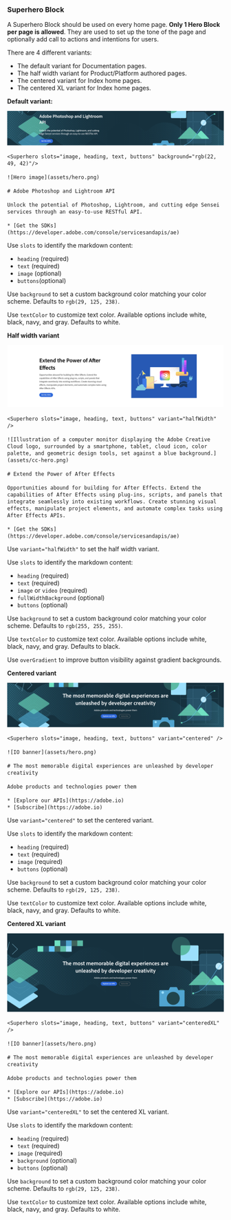 
### Superhero Block

A Superhero Block should be used on every home page. **Only 1 Hero Block per page is allowed**.
They are used to set up the tone of the page and optionally add call to actions and intentions for users.

There are 4 different variants:

- The default variant for Documentation pages.
- The half width variant for Product/Platform authored pages.
- The centered variant for Index home pages.
- The centered XL variant for Index home pages.

**Default variant:**

![superhero default](superhero-default.png)

```
<Superhero slots="image, heading, text, buttons" background="rgb(22, 49, 42)"/>

![Hero image](assets/hero.png)

# Adobe Photoshop and Lightroom API

Unlock the potential of Photoshop, Lightroom, and cutting edge Sensei services through an easy-to-use RESTful API.

* [Get the SDKs](https://developer.adobe.com/console/servicesandapis/ae)
```

Use `slots` to identify the markdown content:

- `heading` (required)
- `text` (required)
- `image` (optional)
- `buttons`(optional) 

Use `background` to set a custom background color matching your color scheme. Defaults to `rgb(29, 125, 238)`.

Use `textColor` to customize text color. Available options include white, black, navy, and gray. Defaults to white.

**Half width variant**

![superhero half width](superhero-half-width.png)

```
<Superhero slots="image, heading, text, buttons" variant="halfWidth" />

![Illustration of a computer monitor displaying the Adobe Creative Cloud logo, surrounded by a smartphone, tablet, cloud icon, color palette, and geometric design tools, set against a blue background.](assets/cc-hero.png)

# Extend the Power of After Effects

Opportunities abound for building for After Effects. Extend the capabilities of After Effects using plug-ins, scripts, and panels that integrate seamlessly into existing workflows. Create stunning visual effects, manipulate project elements, and automate complex tasks using After Effects APIs.

* [Get the SDKs](https://developer.adobe.com/console/servicesandapis/ae)
```

Use `variant="halfWidth"` to set the half width variant.

Use `slots` to identify the markdown content:

- `heading` (required)
- `text` (required)
- `image` or `video` (required)
- `fullWidthBackground` (optional)
- `buttons` (optional)

Use `background` to set a custom background color matching your color scheme. Defaults to `rgb(255, 255, 255)`.

Use `textColor` to customize text color. Available options include white, black, navy, and gray. Defaults to black.

Use `overGradient` to improve button visibility against gradient backgrounds.

**Centered variant**

![superhero centered](superhero-centered.png)

```
<Superhero slots="image, heading, text, buttons" variant="centered" />

![IO banner](assets/hero.png)

# The most memorable digital experiences are unleashed by developer creativity

Adobe products and technologies power them

* [Explore our APIs](https://adobe.io)
* [Subscribe](https://adobe.io)
```

Use `variant="centered"` to set the centered variant.

Use `slots` to identify the markdown content:

- `heading` (required)
- `text` (required)
- `image` (required)
- `buttons` (optional)

Use `background` to set a custom background color matching your color scheme. Defaults to `rgb(29, 125, 238)`.

Use `textColor` to customize text color. Available options include white, black, navy, and gray. Defaults to white.

**Centered XL variant**

![superhero centered xl](superhero-centered-xl.png)

```
<Superhero slots="image, heading, text, buttons" variant="centeredXL" />

![IO banner](assets/hero.png)

# The most memorable digital experiences are unleashed by developer creativity

Adobe products and technologies power them

* [Explore our APIs](https://adobe.io)
* [Subscribe](https://adobe.io)
```

Use `variant="centeredXL"` to set the centered XL variant.

Use `slots` to identify the markdown content:

- `heading` (required)
- `text` (required)
- `image` (required)
- `background` (optional)
- `buttons` (optional)

Use `background` to set a custom background color matching your color scheme. Defaults to `rgb(29, 125, 238)`.

Use `textColor` to customize text color. Available options include white, black, navy, and gray. Defaults to white.
